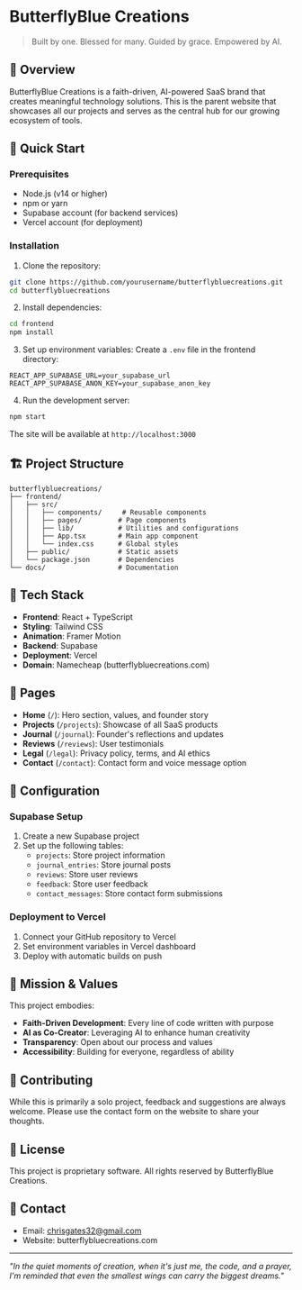# ButterflyBlue Creations

> Built by one. Blessed for many. Guided by grace. Empowered by AI.

## 🦋 Overview

ButterflyBlue Creations is a faith-driven, AI-powered SaaS brand that creates meaningful technology solutions. This is the parent website that showcases all our projects and serves as the central hub for our growing ecosystem of tools.

## 🚀 Quick Start

### Prerequisites

- Node.js (v14 or higher)
- npm or yarn
- Supabase account (for backend services)
- Vercel account (for deployment)

### Installation

1. Clone the repository:
```bash
git clone https://github.com/yourusername/butterflybluecreations.git
cd butterflybluecreations
```

2. Install dependencies:
```bash
cd frontend
npm install
```

3. Set up environment variables:
Create a `.env` file in the frontend directory:
```env
REACT_APP_SUPABASE_URL=your_supabase_url
REACT_APP_SUPABASE_ANON_KEY=your_supabase_anon_key
```

4. Run the development server:
```bash
npm start
```

The site will be available at `http://localhost:3000`

## 🏗️ Project Structure

```
butterflybluecreations/
├── frontend/
│   ├── src/
│   │   ├── components/     # Reusable components
│   │   ├── pages/         # Page components
│   │   ├── lib/           # Utilities and configurations
│   │   ├── App.tsx        # Main app component
│   │   └── index.css      # Global styles
│   ├── public/            # Static assets
│   └── package.json       # Dependencies
└── docs/                  # Documentation
```

## 🎨 Tech Stack

- **Frontend**: React + TypeScript
- **Styling**: Tailwind CSS
- **Animation**: Framer Motion
- **Backend**: Supabase
- **Deployment**: Vercel
- **Domain**: Namecheap (butterflybluecreations.com)

## 📄 Pages

- **Home** (`/`): Hero section, values, and founder story
- **Projects** (`/projects`): Showcase of all SaaS products
- **Journal** (`/journal`): Founder's reflections and updates
- **Reviews** (`/reviews`): User testimonials
- **Legal** (`/legal`): Privacy policy, terms, and AI ethics
- **Contact** (`/contact`): Contact form and voice message option

## 🔧 Configuration

### Supabase Setup

1. Create a new Supabase project
2. Set up the following tables:
   - `projects`: Store project information
   - `journal_entries`: Store journal posts
   - `reviews`: Store user reviews
   - `feedback`: Store user feedback
   - `contact_messages`: Store contact form submissions

### Deployment to Vercel

1. Connect your GitHub repository to Vercel
2. Set environment variables in Vercel dashboard
3. Deploy with automatic builds on push

## 🙏 Mission & Values

This project embodies:
- **Faith-Driven Development**: Every line of code written with purpose
- **AI as Co-Creator**: Leveraging AI to enhance human creativity
- **Transparency**: Open about our process and values
- **Accessibility**: Building for everyone, regardless of ability

## 📝 Contributing

While this is primarily a solo project, feedback and suggestions are always welcome. Please use the contact form on the website to share your thoughts.

## 📜 License

This project is proprietary software. All rights reserved by ButterflyBlue Creations.

## 🤝 Contact

- Email: chrisgates32@gmail.com
- Website: butterflybluecreations.com

---

*"In the quiet moments of creation, when it's just me, the code, and a prayer, I'm reminded that even the smallest wings can carry the biggest dreams."*